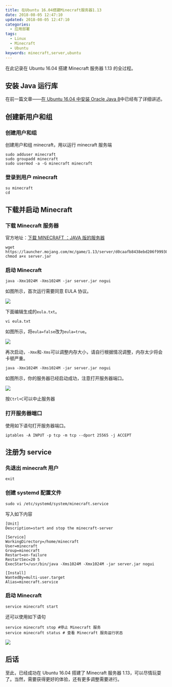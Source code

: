 ```yaml
---
title: 在Ubuntu 16.04搭建Minecraft服务器1.13
date: 2018-08-05 12:47:10
updated: 2018-08-05 12:47:10
categories:
  - 应用部署
tags:
  - Linux
  - Minecraft
  - Ubuntu
keywords: minecraft,server,ubuntu
---
```


在此记录在 Ubuntu 16.04 搭建 Minecraft 服务器 1.13 的全过程。

<!--more-->

## 安装 Java 运行库

在前一篇文章——[在 Ubuntu 16.04 中安装 Oracle Java 8](https://www.iszy.cc/2018/08/05/ubuntu-oracle-java/)中已经有了详细讲述。

## 创建新用户和组

### 创建用户和组

创建用户和组 minecraft，用以运行 minecraft 服务端

```shell
sudo adduser minecraft
sudo groupadd minecraft
sudo usermod -a -G minecraft minecraft
```

### 登录到用户 minecraft

```shell
su minecraft
cd
```

## 下载并启动 Minecraft

### 下载 Minecraft 服务器

官方地址：[下载 MINECRAFT ：JAVA 版的服务器](https://minecraft.net/zh-hans/download/server)

```shell
wget https://launcher.mojang.com/mc/game/1.13/server/d0caafb8438ebd206f99930cfaecfa6c9a13dca0/server.jar
chmod a+x server.jar
```

### 启动 Minecraft

```shell
java -Xmx1024M -Xms1024M -jar server.jar nogui
```

如图所示，首次运行需要同意 EULA 协议。

![](https://img.iszy.xyz/20190318214212.png?x-oss-process=style/big)

下面编辑生成的`eula.txt`。

```shell
vi eula.txt
```

如图所示，将`eula=false`改为`eula=true`。

![](https://img.iszy.xyz/20190318214227.png?x-oss-process=style/big)

再次启动，`-Xmx`和`-Xms`可以调整内存大小，请自行根据情况调整，内存太少将会卡顿严重。

```shell
java -Xmx1024M -Xms1024M -jar server.jar nogui
```

如图所示，你的服务器已经启动成功，注意打开服务器端口。

![](https://img.iszy.xyz/20190318214241.png?x-oss-process=style/big)

按`Ctrl+C`可以中止服务器

### 打开服务器端口

使用如下语句打开服务器端口。

```shell
iptables -A INPUT -p tcp -m tcp --dport 25565 -j ACCEPT
```

## 注册为 service

### 先退出 minecraft 用户

```shell
exit
```

### 创建 systemd 配置文件

```shell
sudo vi /etc/systemd/system/minecraft.service
```

写入如下内容

```shell
[Unit]
Description=start and stop the minecraft-server

[Service]
WorkingDirectory=/home/minecraft
User=minecraft
Group=minecraft
Restart=on-failure
RestartSec=20 5
ExecStart=/usr/bin/java -Xms1024M -Xmx1024M -jar server.jar nogui

[Install]
WantedBy=multi-user.target
Alias=minecraft.service
```

### 启动 Minecraft

```shell
service minecraft start
```

还可以使用如下语句

```shell
service minecraft stop #停止 Minecraft 服务
service minecraft status # 查看 Minecraft 服务运行状态
```

![](https://img.iszy.xyz/20190318214300.png?x-oss-process=style/big)

## 后话

至此，已经成功在 Ubuntu 16.04 搭建了 Minecraft 服务器 1.13，可以尽情玩耍了。当然，需要获得更好的体验，还有更多调整需要进行。
